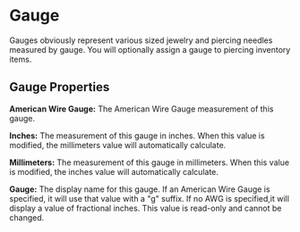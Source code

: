 # Gauge

Gauges obviously represent various sized jewelry and piercing needles measured by gauge. You will optionally assign a gauge to piercing inventory items.

## Gauge Properties

**American Wire Gauge:** The American Wire Gauge measurement of this gauge.

**Inches:** The measurement of this gauge in inches. When this value is modified, the millimeters value will automatically calculate.

**Millimeters:** The measurement of this gauge in millimeters. When this value is modified, the inches value will automatically calculate.

**Gauge:** The display name for this gauge. If an American Wire Gauge is specified, it will use that value with a "g" suffix. If no AWG is specified,it will display a value of fractional inches. This value is read-only and cannot be changed.